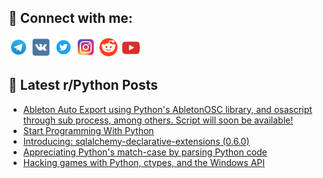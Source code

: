 ## 🔎 Connect with me:
[<img src="https://github.com/bullbesh/bullbesh/blob/main/images/Telegram.png" width="32" height="32" />](https://t.me/bullbesh)
[<img src="https://github.com/bullbesh/bullbesh/blob/main/images/VK.png" width="32" height="32" />](https://vk.com/bullbesh)
[<img src="https://github.com/bullbesh/bullbesh/blob/main/images/Twitter.png" width="32" height="32" />](https://twitter.com/bullbesh1)
[<img src="https://github.com/bullbesh/bullbesh/blob/main/images/Instagram.png" width="32" height="32" />](https://www.instagram.com/bullbesh)
[<img src="https://github.com/bullbesh/bullbesh/blob/main/images/Reddit.png" width="32" height="32" />](https://www.reddit.com/user/bullbesh)
[<img src="https://github.com/bullbesh/bullbesh/blob/main/images/YouTube.png" width="32" height="32" />](https://www.youtube.com/channel/UCtfjRs6uzgq5mfm8S06WTcg)

## 📕 Latest r/Python Posts
<!-- BLOG-POST-LIST:START -->
- [Ableton Auto Export using Python&#39;s AbletonOSC library, and osascript through sub process, among others. Script will soon be available!](https://www.reddit.com/r/Python/comments/12e6fyd/ableton_auto_export_using_pythons_abletonosc/)
- [Start Programming With Python](https://www.reddit.com/r/Python/comments/12e5y27/start_programming_with_python/)
- [Introducing: sqlalchemy-declarative-extensions &lpar;0.6.0&rpar;](https://www.reddit.com/r/Python/comments/12e52tq/introducing_sqlalchemydeclarativeextensions_060/)
- [Appreciating Python&#39;s match-case by parsing Python code](https://www.reddit.com/r/Python/comments/12e2pyb/appreciating_pythons_matchcase_by_parsing_python/)
- [Hacking games with Python, ctypes, and the Windows API](https://www.reddit.com/r/Python/comments/12e0uvn/hacking_games_with_python_ctypes_and_the_windows/)
<!-- BLOG-POST-LIST:END -->
